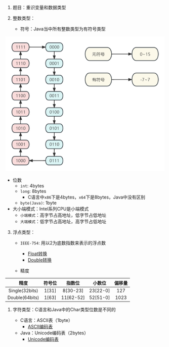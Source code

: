 1. 题目：重识变量和数据类型

2. 整数类型：
   
   + 符号：Java当中所有整数类型为有符号类型

![符号数](%E7%AC%A6%E5%8F%B7%E6%95%B0.png)

   + 位数
     + `int`: 4bytes
     + `long`: 8bytes
       + C语言中`x86`下是4bytes，`x64`下是8bytes，Java中没有区别
     + `byte(Java)`: 1byte
   + 大小端模式：Intel系列CPU是小端模式
     + `小端模式`：高字节占高地址，低字节占低地址
     + `大端模式`：低字节占高地址，高字节占低地址

3. 浮点类型：

    + `IEEE-754`: 用以2为底数指数来表示的浮点数
      + [Float转换](https://www.binaryconvert.com/result_float.html)
      + [Double转换](https://www.binaryconvert.com/convert_double.html)

    + 精度

| 精度 | 符号位 | 指数位 | 小数位 | 偏移量 |
|:---:|:---:|:---:|:---:|:---:|
| Single(32bits) | 1[31] | 8[30-23] | 23[22-0] | 127 |
| Double(64bits) | 1[63] | 11[62-52] | 52[51-0] | 1023 |

1. 字符类型：C语言和Java中的Char类型位数是不同的

    + C语言：ASCII表（1byte）
      + [ASCII编码表](https://www.runoob.com/w3cnote/ascii.html)
    + Java：Unicode编码表（2bytes）
      + [Unicode编码表](http://www.360doc.com/content/15/0614/16/13885976_478067663.shtml)